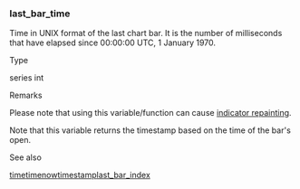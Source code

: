 ### last\_bar\_time

Time in UNIX format of the last chart bar. It is the number of milliseconds that have elapsed since 00:00:00 UTC, 1 January 1970.

Type

series int

Remarks

Please note that using this variable/function can cause [indicator repainting](https://www.tradingview.com/pine-script-docs/concepts/repainting/).

Note that this variable returns the timestamp based on the time of the bar's open.

See also

[time](#var_time)[timenow](#var_timenow)[timestamp](#fun_timestamp)[last\_bar\_index](#var_last_bar_index)

